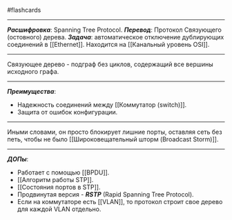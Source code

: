 #flashcards 
***
***Расшифровка***: Spanning Tree Protocol.
***Перевод***: Протокол Связующего (остовного) дерева.
***Задача***: автоматическое отключение дублирующих соединений в [[Ethernet]]. 
Находится на [[Канальный уровень OSI]].
***
Связующее дерево - подграф без циклов, содержащий все вершины исходного графа.
***
***Преимущества***:
- Надежность соединений между [[Коммутатор (switch)]].
- Защита от ошибок конфигурации.
***
Иными словами, он просто блокирует лишние порты, оставляя сеть без петь, чтобы не было [[Широковещательный шторм (Broadcast Storm)]].
***
***ДОПы***:
- Работает с помощью [[BPDU]].
- [[Алгоритм работы STP]].
- [[Состояния портов в STP]].
- Продвинутая версия - ***RSTP*** (Rapid Spanning Tree Protocol).
- Если на коммутаторе есть [[VLAN]], то протокол строит свое дерево для каждой VLAN отдельно.